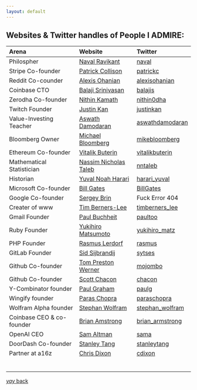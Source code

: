 ```yaml
---
layout: default
---
```


## Websites & Twitter handles of People I **ADMIRE**:

|         **Arena**                   |                                                 **Website**                                                          |                            **Twitter**                                         |
|:------------------------------------|:---------------------------------------------------------------------------------------------------------------------|:-------------------------------------------------------------------------------|
| Philospher                          | [Naval Ravikant](https://nav.al/)                                                                                    | [naval](https://twitter.com/naval?lang=en)                                     |
| Stripe Co-founder                   | [Patrick Collison](http://patrickcollison.com/)                                                                      | [patrickc](https://twitter.com/patrickc?lang=en)                               |
| Reddit Co-counder                   | [Alexis Ohanian](https://alexisohanian.com/)                                                                         | [alexisohanian](https://twitter.com/alexisohanian?lang=en)                     |
| Coinbase CTO                        | [Balaji Srinivasan](https://balajis.com/)                                                                            | [balajis](https://twitter.com/balajis?lang=en)                                 |
| Zerodha Co-founder                  | [Nithin Kamath](https://nithinkamath.me/)                                                                            | [nithin0dha](https://twitter.com/nithin0dha?lang=en)                           |
| Twitch Founder                      | [Justin Kan](https://beacons.page/justinkan)                                                                         | [justinkan](https://twitter.com/justinkan?lang=en)                             |
| Value-Investing Teacher             | [Aswath Damodaran](http://people.stern.nyu.edu/adamodar/New_Home_Page/home.htm)                                      | [aswathdamodaran](https://twitter.com/aswathdamodaran?lang=en)                 |
| Bloomberg Owner                     | [Michael Bloomberg](https://www.mikebloomberg.com/)                                                                  | [mikebloomberg](https://twitter.com/mikebloomberg?lang=en)                     |
| Ethereum Co-founder                 | [Vitalik Buterin](https://vitalik.ca/)                                                                               | [vitalikbuterin](https://twitter.com/vitalikbuterin?lang=en)                   |
| Mathematical Statistician           | [Nassim Nicholas Taleb](https://www.fooledbyrandomness.com/)                                                         | [nntaleb](https://twitter.com/nntaleb?lang=en)                                 |
| Historian                           | [Yuval Noah Harari](https://www.ynharari.com/)                                                                       | [harari_yuval](https://twitter.com/harari_yuval?lang=en)                       |
| Microsoft Co-founder                | [Bill Gates](https://www.gatesnotes.com/)                                                                            | [BillGates](https://twitter.com/BillGates?lang=en)                             |
| Google Co-founder                   | [Sergey Brin](http://infolab.stanford.edu/~sergey/)                                                                  | Fuck Error 404                                                                 |
| Creater of www                      | [Tim Berners-Lee](https://www.w3.org/People/Berners-Lee/)                                                            | [timberners_lee](https://twitter.com/timberners_lee?lang=en)                   |
| Gmail Founder                       | [Paul Buchheit](http://paulbuchheit.blogspot.com/?m=1)                                                               | [paultoo](https://twitter.com/paultoo?lang=en)                                 |
| Ruby Founder                        | [Yukihiro Matsumoto](https://matz.rubyist.net/)                                                                      | [yukihiro_matz](https://twitter.com/yukihiro_matz?lang=en)                     |
| PHP Founder                         | [Rasmus Lerdorf](https://toys.lerdorf.com/)                                                                          | [rasmus](https://twitter.com/rasmus?lang=en)                                   |
| GitLab Founder                      | [Sid Sijbrandij](https://sytse.com/)                                                                                 | [sytses](https://twitter.com/sytses?lang=en)                                   |
| Github Co-founder                   | [Tom Preston Werner](https://tom.preston-werner.com/)                                                                | [mojombo](https://twitter.com/mojombo?lang=en)                                 |
| Github Co-founder                   | [Scott Chacon](http://scottchacon.com/)                                                                              | [chacon](https://twitter.com/chacon?lang=en)                                   |
| Y-Combinator founder                | [Paul Graham](http://www.paulgraham.com/)                                                                            | [paulg](https://twitter.com/paulg?lang=en)                                     |
| Wingify founder                     | [Paras Chopra](https://invertedpassion.com/)                                                                         | [paraschopra](https://twitter.com/paraschopra?lang=en)                         |
| Wolfram Alpha founder               | [Stephan Wolfram](https://www.stephenwolfram.com/)                                                                   | [stephan_wolfram](https://twitter.com/stephen_wolfram?lang=en)                 |
| Coinbase CEO & co-founder           | [Brian Amstrong](https://www.brianarmstrong.org/)                                                                    | [brian_armstrong](https://twitter.com/brian_armstrong?lang=en)                 |
| OpenAI CEO                          | [Sam Altman](https://blog.samaltman.com/)                                                                            | [sama](https://twitter.com/sama?lang=en)                                       |
| DoorDash Co-founder                 | [Stanley Tang](http://www.stanleytang.com/)                                                                          | [stanleytang](https://twitter.com/stanleytang?lang=en)                         |
| Partner at a16z                     | [Chris Dixon](https://cdixon.org/)                                                                                   | [cdixon](https://twitter.com/cdixon?lang=en)                                   |
||||
||||
||||
||||
||||
||||


[_yay_ back](https://srterm.github.io/srt/blog.html)
